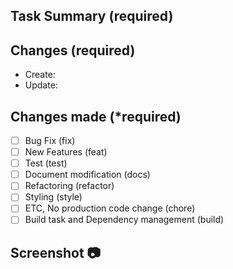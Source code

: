 ## Task Summary (required)

## Changes (required)

- Create:
- Update:

## Changes made (\*required)

- [ ] Bug Fix (fix)
- [ ] New Features (feat)
- [ ] Test (test)
- [ ] Document modification (docs)
- [ ] Refactoring (refactor)
- [ ] Styling (style)
- [ ] ETC, No production code change (chore)
- [ ] Build task and Dependency management (build)

## Screenshot 📷
